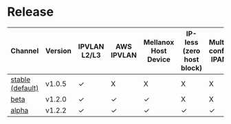 # Release

Channel|Version|IPVLAN L2/L3|AWS IPVLAN|Mellanox Host Device|IP-less (zero host block)|Multi-config IPAM
---|---|---|---|---|---|---
[stable (default)](./stable.md)|v1.0.5|&check;|X|X|X|X
[beta](./beta.md)|v1.2.0|&check;|&check;|&check;|X|X
[alpha](./alpha.md)|v1.2.2|&check;|&check;|&check;|&check;|&check;


